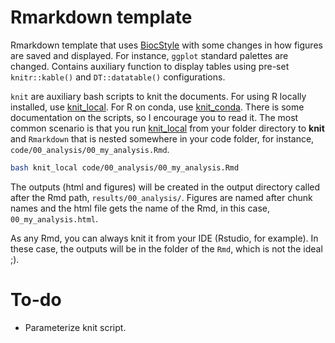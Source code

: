 # Rmarkdown template


Rmarkdown template that uses [BiocStyle](https://bioconductor.org/packages/release/bioc/html/BiocStyle.html) with some changes in how figures are saved and displayed. For instance, `ggplot` standard palettes are changed. Contains auxiliary function to display tables using pre-set `knitr::kable()` and `DT::datatable()` configurations. 

`knit` are auxiliary bash scripts to knit the documents. For using R locally installed, use [knit_local](knit_local). For R on conda, use [knit_conda](knit_conda). There is some documentation on the scripts, so I encourage you to read it. The most common scenario is that you run [knit_local](knit_local) from your folder directory to **knit** and `Rmarkdown` that is nested somewhere in your code folder, for instance, `code/00_analysis/00_my_analysis.Rmd`.

```bash
bash knit_local code/00_analysis/00_my_analysis.Rmd
```

The outputs (html and figures) will be created in the output directory called after the Rmd path, `results/00_analysis/`. Figures are named after chunk names and the html file gets the name of the Rmd, in this case, `00_my_analysis.html`.

As any Rmd, you can always knit it from your IDE (Rstudio, for example). In these case, the outputs will be in the folder of the `Rmd`, which is not the ideal ;).

# To-do
- Parameterize knit script.
